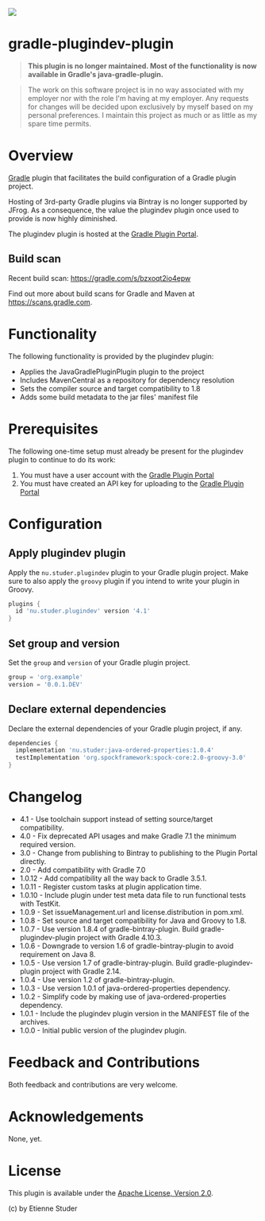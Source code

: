 <p align="left">
  <a href="https://github.com/etiennestuder/gradle-plugindev-plugin/actions?query=workflow%3A%22Build+Gradle+project%22"><img src="https://github.com/etiennestuder/gradle-plugindev-plugin/workflows/Build%20Gradle%20project/badge.svg"></a>
</p>

gradle-plugindev-plugin
=======================

> **This plugin is no longer maintained. Most of the functionality is now available in Gradle's java-gradle-plugin.**

> The work on this software project is in no way associated with my employer nor with the role I'm having at my employer. Any requests for changes will be decided upon exclusively by myself based on my personal preferences. I maintain this project as much or as little as my spare time permits.

# Overview

[Gradle](http://www.gradle.org) plugin that facilitates the build configuration of a Gradle plugin project.

Hosting of 3rd-party Gradle plugins via Bintray is no longer supported by JFrog. As a consequence, the value the
plugindev plugin once used to provide is now highly diminished.

The plugindev plugin is hosted at the [Gradle Plugin Portal](https://plugins.gradle.org/plugin/nu.studer.plugindev).

## Build scan

Recent build scan: https://gradle.com/s/bzxoqt2io4epw

Find out more about build scans for Gradle and Maven at https://scans.gradle.com.

# Functionality

The following functionality is provided by the plugindev plugin:

 * Applies the JavaGradlePluginPlugin plugin to the project
 * Includes MavenCentral as a repository for dependency resolution
 * Sets the compiler source and target compatibility to 1.8
 * Adds some build metadata to the jar files' manifest file

# Prerequisites

The following one-time setup must already be present for the plugindev plugin to continue to do its work:

1. You must have a user account with the [Gradle Plugin Portal](http://plugins.gradle.org/)
1. You must have created an API key for uploading to the [Gradle Plugin Portal](http://plugins.gradle.org/)

# Configuration

## Apply plugindev plugin

Apply the `nu.studer.plugindev` plugin to your Gradle plugin project. Make sure to also
apply the `groovy` plugin if you intend to write your plugin in Groovy.

```groovy
plugins {
  id 'nu.studer.plugindev' version '4.1'
}
```

## Set group and version

Set the `group` and `version` of your Gradle plugin project.

```groovy
group = 'org.example'
version = '0.0.1.DEV'
```

## Declare external dependencies

Declare the external dependencies of your Gradle plugin project, if any.

```groovy
dependencies {
  implementation 'nu.studer:java-ordered-properties:1.0.4'
  testImplementation 'org.spockframework:spock-core:2.0-groovy-3.0'
}
```

# Changelog
+ 4.1 - Use toolchain support instead of setting source/target compatibility.
+ 4.0 - Fix deprecated API usages and make Gradle 7.1 the minimum required version.
+ 3.0 - Change from publishing to Bintray to publishing to the Plugin Portal directly.
+ 2.0 - Add compatibility with Gradle 7.0
+ 1.0.12 - Add compatibility all the way back to Gradle 3.5.1.
+ 1.0.11 - Register custom tasks at plugin application time.
+ 1.0.10 - Include plugin under test meta data file to run functional tests with TestKit.
+ 1.0.9 - Set issueManagement.url and license.distribution in pom.xml.
+ 1.0.8 - Set source and target compatibility for Java and Groovy to 1.8.
+ 1.0.7 - Use version 1.8.4 of gradle-bintray-plugin. Build gradle-plugindev-plugin project with Gradle 4.10.3.
+ 1.0.6 - Downgrade to version 1.6 of gradle-bintray-plugin to avoid requirement on Java 8.
+ 1.0.5 - Use version 1.7 of gradle-bintray-plugin. Build gradle-plugindev-plugin project with Gradle 2.14.
+ 1.0.4 - Use version 1.2 of gradle-bintray-plugin.
+ 1.0.3 - Use version 1.0.1 of java-ordered-properties dependency.
+ 1.0.2 - Simplify code by making use of java-ordered-properties dependency.
+ 1.0.1 - Include the plugindev plugin version in the MANIFEST file of the archives.
+ 1.0.0 - Initial public version of the plugindev plugin.

# Feedback and Contributions

Both feedback and contributions are very welcome.

# Acknowledgements

None, yet.

# License

This plugin is available under the [Apache License, Version 2.0](http://www.apache.org/licenses/LICENSE-2.0.html).

(c) by Etienne Studer
